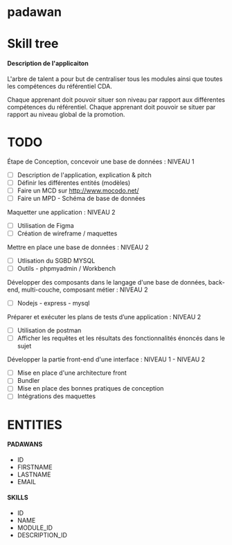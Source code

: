 # padawan

# Skill tree

#### Description de l'applicaiton

L'arbre de talent a pour but de centraliser tous les modules ainsi que toutes
les compétences du référentiel CDA.

Chaque apprenant doit pouvoir situer son niveau par rapport aux différentes compétences du référentiel.
Chaque apprenant doit pouvoir se situer par rapport au niveau global de la promotion.

# TODO

Étape de Conception, concevoir une base de données : NIVEAU 1

- [ ] Description de l'application, explication & pitch
- [ ] Définir les différentes entités (modèles)
- [ ] Faire un MCD sur http://www.mocodo.net/
- [ ] Faire un MPD - Schéma de base de données

Maquetter une application : NIVEAU 2

- [ ] Utilisation de Figma
- [ ] Création de wireframe / maquettes

Mettre en place une base de données : NIVEAU 2

- [ ] Utlisation du SGBD MYSQL
- [ ] Outils - phpmyadmin / Workbench

Développer des composants dans le langage d'une base de données, back-end, multi-couche, composant métier : NIVEAU 2

- [ ] Nodejs - express - mysql

Préparer et exécuter les plans de tests d’une application : NIVEAU 2

- [ ] Utilisation de postman
- [ ] Afficher les requêtes et les résultats des fonctionnalités énoncés dans le sujet

Développer la partie front-end d'une interface : NIVEAU 1 - NIVEAU 2

- [ ] Mise en place d'une architecture front
- [ ] Bundler
- [ ] Mise en place des bonnes pratiques de conception
- [ ] Intégrations des maquettes

# ENTITIES

#### PADAWANS

- ID
- FIRSTNAME
- LASTNAME
- EMAIL

#### SKILLS

- ID
- NAME
- MODULE_ID
- DESCRIPTION_ID
